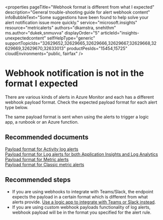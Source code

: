 <properties
	pageTitle="Webhook format is different from what I expected"
	description="General trouble-shooting guide for alert webhook content"
	infoBubbleText="Some suggestions have been found to help solve your alert notification issue more quickly."
	service="microsoft.insights"
	resource="metricalerts"
	authors="dkamstra, snehithm"
	ms.author="dukek,snmuvva"
	displayOrder="5"
	articleId="insights-unexpectedcontent"
	selfHelpType="generic"
	supportTopicIds="32629652,32629665,32629666,32629667,32629668,32629669,32629670,32633013"
	productPesIds="15454,15725"​
	cloudEnvironments="public, fairfax"
/>

# Webhook notification is not in the format I expected

There are various kinds of alerts in Azure Monitor and each has a different webhook payload format. Check the expected payload format for each alert type below.

The same payload format is sent when using the alerts to trigger a logic app, a runbook or an Azure function.

## **Recommended documents**

[Payload format for Activity log alerts](https://docs.microsoft.com/azure/azure-monitor/platform/activity-log-alerts-webhook)<br>
[Payload format for Log alerts for both Application Insights and Log Analytics](https://docs.microsoft.com/azure/azure-monitor/platform/alerts-log-webhook)<br>
[Payload format for Metric alerts](https://docs.microsoft.com/azure/azure-monitor/platform/alerts-metric-near-real-time#payload-schema)<br>
[Payload format for Classic metric alerts](https://docs.microsoft.com/azure/azure-monitor/platform/alerts-webhooks)<br>

## **Recommended steps**

- If you are using webhooks to integrate with Teams/Slack, the endpoint expects the payload in a certain format which is different from what alerts provide. [Use a logic app to integrate with Teams or Slack instead](https://docs.microsoft.com/azure/azure-monitor/platform/action-groups-logic-app).
- If you are using custom webhook payloads functionality of log alerts, webhook payload will be in the format you specified for the alert rule.
